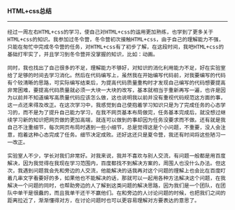 ﻿
**HTML+css总结**

---
    经过一周左右HTML+css的学习，使自己对HTML+css的运用更加熟练，也学到了更多关于HTML+css的知识。我参加过冬令营，冬令营初次接触HTML+css，由于自己的理解能力不强，只能在匆忙中完成冬令营的任务，对HTML+css有了初步了解，在这段时间，我吧HTML+css的基础打牢实了，并且学习到冬令营并没掌握的知识，比如：动画。
    
    同时，我也找出了自己很多的不足，理解能力不够好，对知识的消化利用能力不足，好在实验室给了足够的时间去学习消化。然后在代码编写上，虽然我在开始编写代码前，对我要编写的代码有个较清晰的思路，可实际编写结束后，为提高代码质量重构时才发现自己编写的代码想要提高非常困难，要提高代码质量就必须一大块一大块的改写，基本就相当于重新再写一遍，也许是因为以前并不知道编写高质量代码应该怎么做，这也说明我以前并没有重视代码规范这方面的事，这一点还来得及改正。在这次学习中，我感觉到自己使抱着学习知识只是为了完成任务的心态学习的，而不是为了提升自己能力学习，在我不网页基本布局做完，任务基本完成后，就没想过继续学习新的知识把网页做的更加高端，就连可以做到的事却因为任务没要求而不做。还有就是我自己不注重细节，每次网页布局时遇到一些小细节，总是觉得这是个小问题，不重要，没人会注意，抱着这种心态完成了任务。细节决定成败。还好这还只是夏令营，我还有时间将这些陋习一一改正。
    
    实验室人不少，学长对我们非常好。对我来说，我并不喜欢与别人交流，有问题一般都是用百度解决，因为我觉得在我现在学习范围内，百度都找不到解决方案的，周围人也没什么办法。但这次，我遇到问题我会先和旁边的人交流，他能解决的话我再对这个问题的理解上也会比在百度盯着几串文字看要好的多，如果他也不能解决的话，那就可以一起用各种方法解决这个问题，在我解决一个问题的同时，也帮助旁边的人了解到这类问题的解决思路，因为我们是一个团队，在团队中单干是很蠢的，而且我单干还干不赢他们。在和旁边的人讨论问题的时候，也把我们之间的距离拉近了，渐渐懂得对方，在讨论问题时也可以更容易理解对方要表达的意思了。

    



